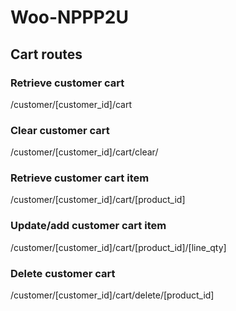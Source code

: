 # Woo-NPPP2U

## Cart routes

### Retrieve customer cart
/customer/[customer_id]/cart
### Clear customer cart
/customer/[customer_id]/cart/clear/
### Retrieve customer cart item
/customer/[customer_id]/cart/[product_id]
### Update/add customer cart item
/customer/[customer_id]/cart/[product_id]/[line_qty]
### Delete customer cart
/customer/[customer_id]/cart/delete/[product_id]

